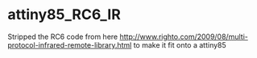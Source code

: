 attiny85_RC6_IR
===============

Stripped the RC6 code from here http://www.righto.com/2009/08/multi-protocol-infrared-remote-library.html to make it fit onto a attiny85
